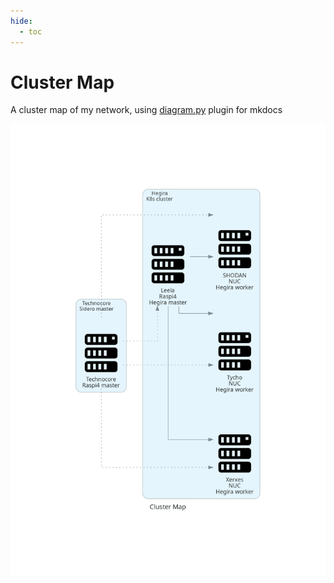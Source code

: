 ```yaml
---
hide:
  - toc
---
```

# Cluster Map

A cluster map of my network, using [diagram.py](https://diagrams.mingrammer.com) plugin for mkdocs

[![Network Map](../images/cluster_map.png)](../images/cluster_map.png)